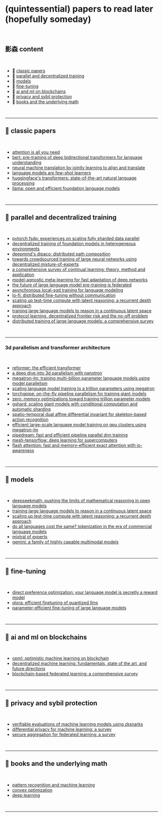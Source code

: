 # (quintessential) papers to read later (hopefully someday)

<br>

## 影森 content

<br>

- 🌲 [classic papers](#🌲-classic-papers)
- 🌲 [parallel and decentralized training](#🌲-parallel-and-decentralized-training)
- 🌲 [models](#🌲-models)
- 🌲 [fine-tuning](#🌲-fine-tuning)
- 🌲 [ai and ml on blockchains](#🌲-ai-and-ml-on-blockchains)
- 🌲 [privacy and sybil protection](#🌲-privacy-and-sybil-protection)
- 🌲 [books and the underlying math](#🌲-books-and-the-underlying-math)

<br>

---

## 🌲 classic papers

<br>

- [attention is all you need](https://arxiv.org/abs/1706.03762)
- [bert: pre-training of deep bidirectional transformers for language understanding](https://arxiv.org/abs/1810.04805)
- [neural machine translation by jointly learning to align and translate](https://arxiv.org/abs/1409.0473)
- [language models are few-shot learners](https://arxiv.org/abs/2005.14165)
- [huggingface's transformers: state-of-the-art natural language processing](https://arxiv.org/abs/1910.03771)
- [llama: open and efficient foundation language models](https://arxiv.org/abs/2302.13971)

<br>

---

## 🌲 parallel and decentralized training

<br>

- [pytorch fsdp: experiences on scaling fully sharded data parallel](https://arxiv.org/pdf/2304.11277)
- [decentralized training of foundation models in heterogeneous environments](https://arxiv.org/pdf/2206.01288)
- [deepmind's dipaco: distributed path composition](https://arxiv.org/pdf/2403.10616)
- [towards crowdsourced training of large neural networks using decentralized mixture-of-experts](https://arxiv.org/pdf/2002.04013)
- [a comprehensive survey of continual learning: theory, method and application](https://arxiv.org/pdf/2302.00487)
- [model-agnostic meta-learning for fast adaptation of deep networks](https://arxiv.org/pdf/1703.03400)
- [the future of large language model pre-training is federated](https://arxiv.org/abs/2405.10853v2)
- [asynchronous local-sgd training for language modeling](https://arxiv.org/pdf/2401.09135)
- [lo-fi: distributed fine-tuning without communication](https://arxiv.org/pdf/2210.11948)
- [scaling up test-time compute with latent reasoning: a recurrent depth approach](https://arxiv.org/abs/2502.05171)
- [training large language models to reason in a continuous latent space](https://arxiv.org/abs/2412.06769)
- [protocol learning, decentralized frontier risk and the no-off problem](https://arxiv.org/pdf/2412.07890)
- [distributed training of large language models: a comprehensive survey](https://arxiv.org/abs/2401.17555)

<br>

---

### 3d parallelism and transformer architecture

<br>

- [reformer: the efficient transformer](https://arxiv.org/abs/2001.04451)
- [a deep dive into 3d parallelism with nanotron](https://tj-solergibert.github.io/post/3d-parallelism/)
- [megatron-lm: training multi-billion parameter language models using model parallelism](https://arxiv.org/abs/1909.08053)
- [scaling language model training to a trillion parameters using megatron](https://developer.nvidia.com/blog/scaling-language-model-training-to-a-trillion-parameters-using-megatron/)
- [torchgpipe: on-the-fly pipeline parallelism for training giant models](https://arxiv.org/abs/2004.09910)
- [zero: memory optimizations toward training trillion parameter models](https://arxiv.org/abs/1910.02054)
- [gshard: scaling giant models with conditional computation and automatic sharding](https://arxiv.org/abs/2006.16668)
- [spatio-temporal dual affine differential invariant for skeleton-based action recognition](https://arxiv.org/abs/2004.09802)
- [efficient large-scale language model training on gpu clusters using megatron-lm](https://arxiv.org/abs/2104.04473)
- [pipedream: fast and efficient pipeline parallel dnn training](https://arxiv.org/abs/1811.06965)
- [mesh-tensorflow: deep learning for supercomputers](https://arxiv.org/abs/1806.03377)
- [flash attention: fast and memory-efficient exact attention with io-awareness](https://arxiv.org/abs/2205.14135)

<br>

---

## 🌲 models

<br>

- [deepseekmath: pushing the limits of mathematical reasoning in open language models](https://arxiv.org/abs/2402.03300)
- [training large language models to reason in a continuous latent space](https://arxiv.org/abs/2412.06769)
- [scaling up test-time compute with latent reasoning: a recurrent depth approach](https://arxiv.org/abs/2502.05171)
- [do all languages cost the same? tokenization in the era of commercial language models](https://arxiv.org/abs/2305.13707)
- [mixtral of experts](https://arxiv.org/abs/2401.04088)
- [gemini: a family of highly capable multimodal models](https://arxiv.org/abs/2312.11805)

<br>

---

## 🌲 fine-tuning

<br>

- [direct preference optimization: your language model is secretly a reward model](https://arxiv.org/pdf/2305.18290)
- [qlora: efficient finetuning of quantized llms](https://arxiv.org/abs/2305.14314)
- [parameter-efficient fine-tuning of large language models](https://arxiv.org/abs/2401.17555)

<br>

---

## 🌲 ai and ml on blockchains

<br>

- [opml: optimistic machine learning on blockchain](https://arxiv.org/pdf/2401.17555)
- [decentralized machine learning: fundamentals, state of the art, and future directions](https://arxiv.org/abs/2401.17555)
- [blockchain-based federated learning: a comprehensive survey](https://arxiv.org/abs/2401.17555)

<br>

---

## 🌲 privacy and sybil protection

<br>

- [verifiable evaluations of machine learning models using zksnarks](https://arxiv.org/pdf/2402.02675)
- [differential privacy for machine learning: a survey](https://arxiv.org/abs/2401.17555)
- [secure aggregation for federated learning: a survey](https://arxiv.org/abs/2401.17555)

<br>

---

## 🌲 books and the underlying math

<br>

- [pattern recognition and machine learning](https://link.springer.com/book/9780387310732)
- [convex optimization](https://web.stanford.edu/~boyd/cvxbook/bv_cvxbook.pdf)
- [deep learning](https://www.deeplearningbook.org/)

<br>

---